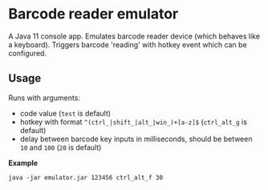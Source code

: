 # Barcode reader emulator

A Java 11 console app. Emulates barcode reader device (which behaves like a keyboard).
Triggers barcode 'reading' with hotkey event which can be configured.

## Usage

Runs with arguments:
- code value (`test` is default)
- hotkey with format `^(ctrl_|shift_|alt_|win_)+[a-z]$` (`ctrl_alt_g` is default)
- delay between barcode key inputs in milliseconds, should be between `10` and `100` (`20` is default)

**Example**
```
java -jar emulator.jar 123456 ctrl_alt_f 30
```